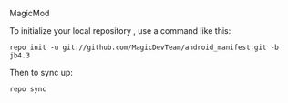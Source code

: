 MagicMod


To initialize your local repository , use a command like this:

    repo init -u git://github.com/MagicDevTeam/android_manifest.git -b jb4.3

Then to sync up:

    repo sync


